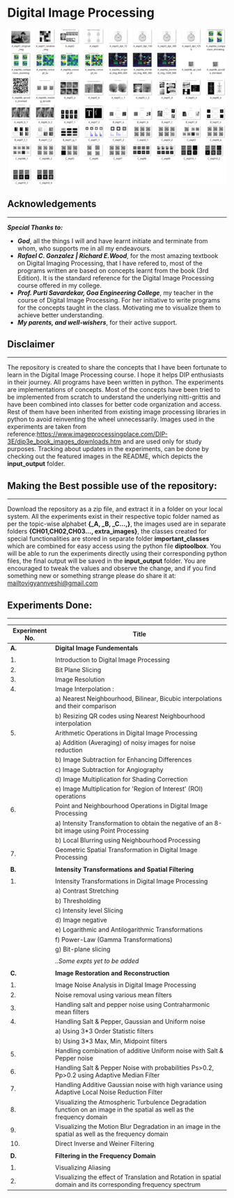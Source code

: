 # **Digital Image Processing** 

<img src="featured_img\featured_img_1.png"><img src="featured_img\featured_img_2.png">
## Acknowledgements

---

**_Special Thanks to:_**

- **_God_**, all the things I will and have learnt initiate and terminate from whom, who supports me in all my endeavours.
- **_Rafael C. Gonzalez | Richard E.Wood_**, for the most amazing textbook on Digital Imaging Processing, that I have refered to, most of the programs written are based on concepts learnt from the book (3rd Edition). It is the standard reference for the Digital Image Processing course offered in my college. 
- **_Prof. Purti Savardekar, Goa Engineering College_**, my teacher in the course of Digital Image Processing. For her initiative to write programs for the concepts taught in the class. Motivating me to visualize them to achieve better understanding. 
- **_My parents, and well-wishers_**, for their active support.

## Disclaimer

---
The repository is created to share the concepts that I have been fortunate to learn in the Digital Image Processing course. I hope it  helps DIP enthusiasts in their journey. All programs have been written in python. The experiments are implementations of concepts. Most of the concepts have been tried to be implemented from scratch to understand the underlying nitti-grittis and have been combined into classes for better code organization and access. Rest of them have been inherited from existing image processing libraries in python to avoid reinventing the wheel unnecessarily. Images used in the experiments are taken from reference:https://www.imageprocessingplace.com/DIP-3E/dip3e_book_images_downloads.htm
and are used only for study purposes.
Tracking about updates in the experiments, can be done by checking out the featured images in the README, which depicts the **input_output** folder.


## Making the Best possible use of the repository:

---
Download the repository as a zip file, and extract it in a folder on your local system. All the experiments exist in their respective topic folder named as per the topic-wise alphabet **{_A, _B, _C...,}**, the images used are in separate folders **{CH01,CH02,CH03..., extra_images}**, the classes created for special functionalities are stored in separate folder **important_classes**  which are combined for easy access using the python file **diptoolbox**. You will be able to run the experiments directly using their corresponding python files, the final output will be saved in the **input_output** folder. You are encouraged to tweak the values and observe the change, and if you find something new or something strange please do share it at: mailtovigyannveshi@gmail.com


## Experiments Done:
---
| Experiment No. | Title                                                                                       |
|----------------|---------------------------------------------------------------------------------------------|
|**A.** | **Digital Image Fundementals**  | 
|   |   |
| 1.             | Introduction to Digital Image Processing                                                    |
| 2.             | Bit Plane Slicing                                                                           |
| 3.             | Image Resolution                                                                            |
| 4.             | Image Interpolation :                                                                       |
|                | a) Nearest Neighbourhood, Bilinear, Bicubic interpolations and their comparison             |
|                | b) Resizing QR codes using Nearest Neighbourhood interpolation                              |
| 5.             | Arithmetic Operations in Digital Image Processing                                           |
|                | a) Addition (Averaging) of noisy images for noise reduction                                 |
|                | b) Image Subtraction for Enhancing Differences                                              |
|                | c) Image Subtraction for Angiography                                                        |
|                | d) Image Multiplication for Shading Correction                                              |
|                | e) Image Multiplication for 'Region of Interest' (ROI) operations                           |
| 6.             | Point and Neighbourhood Operations in Digital Image Processing                              |
|                | a) Intensity Transformation to obtain the negative of an 8-bit image using Point Processing |
|                |  b) Local Blurring using Neighbourhood Processing
| 7.             | Geometric Spatial Transformation in Digital Image Processing                                |
|   |   |
|**B.** | **Intensity Transformations and Spatial  Filtering**  |  
|   |   |
| 1. | Intensity Transformations in Digital Image Processing |
|    | a) Contrast Stretching                                |
|    | b) Thresholding                                       |
|    | c) Intensity level Slicing                            |
|    | d) Image negative                                     |
|    | e) Logarithmic and Antilogarithmic Transformations    |
|    | f) Power-Law (Gamma Transformations)                  |
|    | g) Bit-plane slicing                                  |
|   |   |
|| *..Some expts yet to be added*|
|   |   |
|**C.** | **Image Restoration and Reconstruction**  | 
|   |   |
| 1. | Image Noise Analysis in Digital Image Processing |
| 2. | Noise removal using various mean filters|
| 3. | Handling salt and pepper noise using Contraharmonic mean filters |
| 4. | Handling Salt & Pepper, Gaussian and Uniform noise 
|    |a) Using 3*3 Order Statistic filters|
|    |b) Using 3*3  Max, Min, Midpoint filters|
| 5. | Handling combination of additive Uniform noise with Salt & Pepper noise |
| 6. | Handling Salt & Pepper Noise with probabilities Ps>0.2, Pp>0.2 using Adaptive Median Filter |
| 7. | Handling Additive Gaussian noise with high variance using Adaptive Local Noise Reduction Filter |
| 8. | Visualizing the Atmospheric Turbulence Degradation function on an image in the spatial as well as the frequency domain |
| 9. | Visualizing the Motion Blur Degradation in an image in the spatial as well as the frequency domain|
| 10.| Direct Inverse and Weiner Filtering |
|   |   |
|**D.** | **Filtering in the Frequency Domain**  | 
|   |   |
| 1. | Visualizing Aliasing   |
| 2. | Visualizing the effect of Translation and Rotation in spatial domain and its corresponding frequency spectrum |
